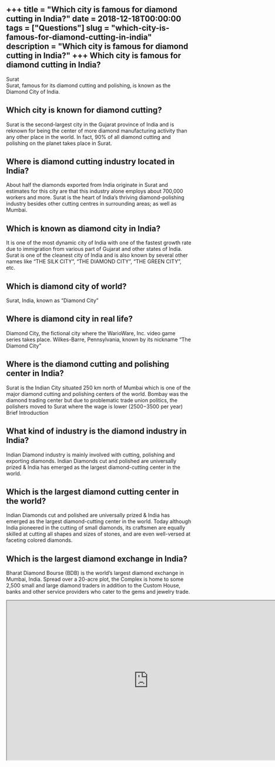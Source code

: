 +++
title = "Which city is famous for diamond cutting in India?"
date = 2018-12-18T00:00:00
tags = ["Questions"]
slug = "which-city-is-famous-for-diamond-cutting-in-india"
description = "Which city is famous for diamond cutting in India?"
+++
Which city is famous for diamond cutting in India?
--------------------------------------------------

Surat  
Surat, famous for its diamond cutting and polishing, is known as the Diamond City of India.

Which city is known for diamond cutting?
----------------------------------------

Surat is the second-largest city in the Gujarat province of India and is reknown for being the center of more diamond manufacturing activity than any other place in the world. In fact, 90% of all diamond cutting and polishing on the planet takes place in Surat.

Where is diamond cutting industry located in India?
---------------------------------------------------

About half the diamonds exported from India originate in Surat and estimates for this city are that this industry alone employs about 700,000 workers and more. Surat is the heart of India’s thriving diamond-polishing industry besides other cutting centres in surrounding areas; as well as Mumbai.

Which is known as diamond city in India?
----------------------------------------

It is one of the most dynamic city of India with one of the fastest growth rate due to immigration from various part of Gujarat and other states of India. Surat is one of the cleanest city of India and is also known by several other names like “THE SILK CITY”, “THE DIAMOND CITY”, “THE GREEN CITY”, etc.

Which is diamond city of world?
-------------------------------

Surat, India, known as “Diamond City”

Where is diamond city in real life?
-----------------------------------

Diamond City, the fictional city where the WarioWare, Inc. video game series takes place. Wilkes-Barre, Pennsylvania, known by its nickname “The Diamond City”

Where is the diamond cutting and polishing center in India?
-----------------------------------------------------------

Surat is the Indian City situated 250 km north of Mumbai which is one of the major diamond cutting and polishing centers of the world. Bombay was the diamond trading center but due to problematic trade union politics, the polishers moved to Surat where the wage is lower ($2500-$3500 per year) Brief Introduction

What kind of industry is the diamond industry in India?
-------------------------------------------------------

Indian Diamond industry is mainly involved with cutting, polishing and exporting diamonds. Indian Diamonds cut and polished are universally prized &amp; India has emerged as the largest diamond-cutting center in the world.

Which is the largest diamond cutting center in the world?
---------------------------------------------------------

Indian Diamonds cut and polished are universally prized &amp; India has emerged as the largest diamond-cutting center in the world. Today although India pioneered in the cutting of small diamonds, its craftsmen are equally skilled at cutting all shapes and sizes of stones, and are even well-versed at faceting colored diamonds.

Which is the largest diamond exchange in India?
-----------------------------------------------

Bharat Diamond Bourse (BDB) is the world’s largest diamond exchange in Mumbai, India. Spread over a 20-acre plot, the Complex is home to some 2,500 small and large diamond traders in addition to the Custom House, banks and other service providers who cater to the gems and jewelry trade.

<iframe allow="accelerometer; autoplay; clipboard-write; encrypted-media; gyroscope; picture-in-picture" allowfullscreen="" class="__youtube_prefs__  epyt-is-override  no-lazyload" data-no-lazy="1" data-origheight="433" data-origwidth="770" data-skipgform_ajax_framebjll="" height="433" id="_ytid_81997" loading="lazy" src="https://www.youtube.com/embed/wlHacUBHm10?enablejsapi=1&autoplay=0&cc_load_policy=0&cc_lang_pref=&iv_load_policy=1&loop=0&modestbranding=0&rel=1&fs=1&playsinline=0&autohide=2&theme=dark&color=red&controls=1&" title="YouTube player" width="770"></iframe>